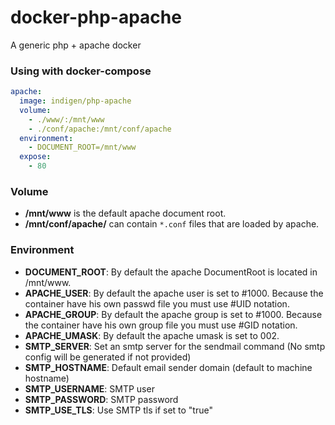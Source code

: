 # docker-php-apache

A generic php + apache docker

### Using with docker-compose

```yaml
apache:
  image: indigen/php-apache
  volume:
    - ./www/:/mnt/www
    - ./conf/apache:/mnt/conf/apache
  environment:
    - DOCUMENT_ROOT=/mnt/www
  expose:
    - 80
```

### Volume

 + **/mnt/www** is the default apache document root.
 + **/mnt/conf/apache/** can contain `*.conf` files that are loaded by apache.

### Environment
  + **DOCUMENT_ROOT**: By default the apache DocumentRoot is located in /mnt/www.
  + **APACHE_USER**: By default the apache user is set to #1000. Because the container have his own passwd file you must use #UID notation.
  + **APACHE_GROUP**: By default the apache group is set to #1000. Because the container have his own group file you must use #GID notation.
  + **APACHE_UMASK**: By default the apache umask is set to 002.
  + **SMTP_SERVER**: Set an smtp server for the sendmail command (No smtp config will be generated if not provided)
  + **SMTP_HOSTNAME**: Default email sender domain (default to machine hostname)
  + **SMTP_USERNAME**: SMTP user
  + **SMTP_PASSWORD**: SMTP password
  + **SMTP_USE_TLS**: Use SMTP tls if set to "true"
